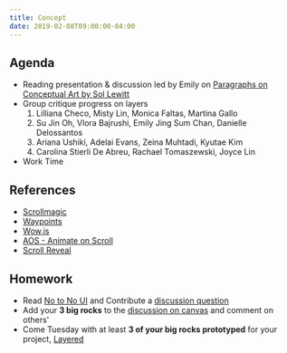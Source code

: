 ```yaml
---
title: Concept
date: 2019-02-08T09:00:00-04:00
---
```


## Agenda

- Reading presentation &amp; discussion led by Emily on [Paragraphs on Conceptual Art by Sol Lewitt](https://ci.danleatherman.com/reading/paragraphs-on-conceptual-art-sol-lewitt.pdf)
- Group critique progress on layers
  1. Lilliana Checo, Misty Lin, Monica Faltas, Martina Gallo
  2. Su Jin Oh, Vlora Bajrushi, Emily Jing Sum Chan, Danielle Delossantos
  3. Ariana Ushiki, Adelai Evans, Zeina Muhtadi, Kyutae Kim
  4. Carolina Stierli De Abreu, Rachael Tomaszewski, Joyce Lin
- Work Time

## References

- [Scrollmagic](http://scrollmagic.io/)
- [Waypoints](http://imakewebthings.com/waypoints/guides/getting-started/)
- [Wow.js](https://www.delac.io/wow/)
- [AOS - Animate on Scroll](https://michalsnik.github.io/aos/)
- [Scroll Reveal](https://scrollrevealjs.org/)

## Homework

- Read [No to No UI](https://prmlg.ht/2DmCKWA) and Contribute a [discussion question](https://prmlg.ht/2Gwxjro)
- Add your **3 big rocks** to the [discussion on canvas](https://prmlg.ht/2TCES3p) and comment on others'
- Come Tuesday with at least **3 of your big rocks prototyped** for your project, [Layered](/projects/layered)